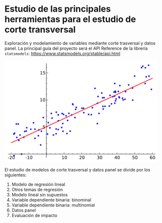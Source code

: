 # Estudio de las principales herramientas para el estudio de corte transversal
Exploración y modelamiento de variables mediante corte trasversal y datos panel. La principal guía del proyecto será el API Reference de la librería `statsmodels`: https://www.statsmodels.org/stable/api.html

<p align="center">
  <img src="figures/lineal_regr.png" width="800">
</p>

El estudio de modelos de corte trasversal y datos panel se divide por los siguientes:
1. Modelo de regresión lineal
2. Otros temas de regresión
3. Modelo lineal sin supuestos
4. Variable dependiente binaria: binominal
5. Variable dependiente binaria: multinomial
6. Datos panel
7. Evaluación de impacto